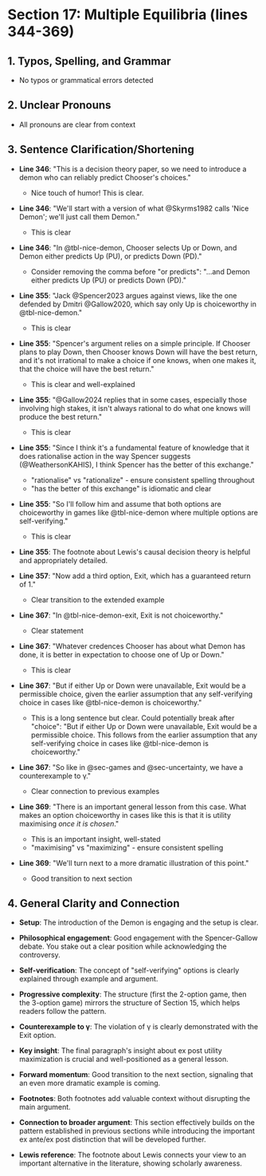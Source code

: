 # Section 17: Multiple Equilibria (lines 344-369)

## 1. Typos, Spelling, and Grammar
- No typos or grammatical errors detected

## 2. Unclear Pronouns
- All pronouns are clear from context

## 3. Sentence Clarification/Shortening
- **Line 346**: "This is a decision theory paper, so we need to introduce a demon who can reliably predict Chooser's choices."
  - Nice touch of humor! This is clear.

- **Line 346**: "We'll start with a version of what @Skyrms1982 calls 'Nice Demon'; we'll just call them Demon."
  - This is clear

- **Line 346**: "In @tbl-nice-demon, Chooser selects Up or Down, and Demon either predicts Up (PU), or predicts Down (PD)."
  - Consider removing the comma before "or predicts": "...and Demon either predicts Up (PU) or predicts Down (PD)."

- **Line 355**: "Jack @Spencer2023 argues against views, like the one defended by Dmitri @Gallow2020, which say only Up is choiceworthy in @tbl-nice-demon."
  - This is clear

- **Line 355**: "Spencer's argument relies on a simple principle. If Chooser plans to play Down, then Chooser knows Down will have the best return, and it's not irrational to make a choice if one knows, when one makes it, that the choice will have the best return."
  - This is clear and well-explained

- **Line 355**: "@Gallow2024 replies that in some cases, especially those involving high stakes, it isn't always rational to do what one knows will produce the best return."
  - This is clear

- **Line 355**: "Since I think it's a fundamental feature of knowledge that it does rationalise action in the way Spencer suggests (@WeathersonKAHIS), I think Spencer has the better of this exchange."
  - "rationalise" vs "rationalize" - ensure consistent spelling throughout
  - "has the better of this exchange" is idiomatic and clear

- **Line 355**: "So I'll follow him and assume that both options are choiceworthy in games like @tbl-nice-demon where multiple options are self-verifying."
  - This is clear

- **Line 355**: The footnote about Lewis's causal decision theory is helpful and appropriately detailed.

- **Line 357**: "Now add a third option, Exit, which has a guaranteed return of 1."
  - Clear transition to the extended example

- **Line 367**: "In @tbl-nice-demon-exit, Exit is not choiceworthy."
  - Clear statement

- **Line 367**: "Whatever credences Chooser has about what Demon has done, it is better in expectation to choose one of Up or Down."
  - This is clear

- **Line 367**: "But if either Up or Down were unavailable, Exit would be a permissible choice, given the earlier assumption that any self-verifying choice in cases like @tbl-nice-demon is choiceworthy."
  - This is a long sentence but clear. Could potentially break after "choice": "But if either Up or Down were unavailable, Exit would be a permissible choice. This follows from the earlier assumption that any self-verifying choice in cases like @tbl-nice-demon is choiceworthy."

- **Line 367**: "So like in @sec-games and @sec-uncertainty, we have a counterexample to γ."
  - Clear connection to previous examples

- **Line 369**: "There is an important general lesson from this case. What makes an option choiceworthy in cases like this is that it is utility maximising _once it is chosen_."
  - This is an important insight, well-stated
  - "maximising" vs "maximizing" - ensure consistent spelling

- **Line 369**: "We'll turn next to a more dramatic illustration of this point."
  - Good transition to next section

## 4. General Clarity and Connection
- **Setup**: The introduction of the Demon is engaging and the setup is clear.

- **Philosophical engagement**: Good engagement with the Spencer-Gallow debate. You stake out a clear position while acknowledging the controversy.

- **Self-verification**: The concept of "self-verifying" options is clearly explained through example and argument.

- **Progressive complexity**: The structure (first the 2-option game, then the 3-option game) mirrors the structure of Section 15, which helps readers follow the pattern.

- **Counterexample to γ**: The violation of γ is clearly demonstrated with the Exit option.

- **Key insight**: The final paragraph's insight about ex post utility maximization is crucial and well-positioned as a general lesson.

- **Forward momentum**: Good transition to the next section, signaling that an even more dramatic example is coming.

- **Footnotes**: Both footnotes add valuable context without disrupting the main argument.

- **Connection to broader argument**: This section effectively builds on the pattern established in previous sections while introducing the important ex ante/ex post distinction that will be developed further.

- **Lewis reference**: The footnote about Lewis connects your view to an important alternative in the literature, showing scholarly awareness.
